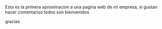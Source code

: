 Esta es la primera aproximacion a una pagina web de mi empresa, si gustan hacer comentarios todos son bienvenidos 



gracias
